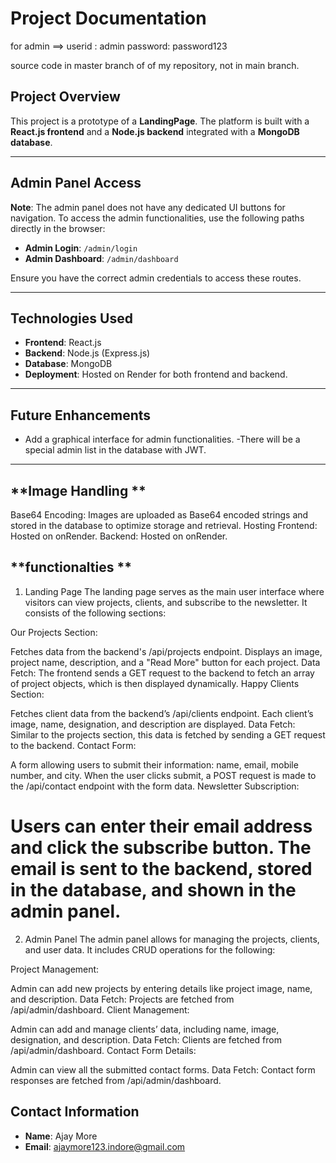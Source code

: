 # Project Documentation
for admin ==>
userid : admin
password: password123


source code in master branch of of my repository, not in main branch.


## **Project Overview**

This project is a prototype of a  **LandingPage**. The platform is built with a **React.js frontend** and a **Node.js backend** integrated with a **MongoDB database**.


---

## **Admin Panel Access**

**Note**: The admin panel does not have any dedicated UI buttons for navigation. To access the admin functionalities, use the following paths directly in the browser:

- **Admin Login**: `/admin/login`
- **Admin Dashboard**: `/admin/dashboard`

Ensure you have the correct admin credentials to access these routes.

---

## **Technologies Used**

- **Frontend**: React.js
- **Backend**: Node.js (Express.js)
- **Database**: MongoDB
- **Deployment**: Hosted on Render for both frontend and backend.

---



## **Future Enhancements**

- Add a graphical interface for admin functionalities.
-There will be a special admin list in the database with JWT.

---
## **Image Handling **
Base64 Encoding: Images are uploaded as Base64 encoded strings and stored in the database to optimize storage and retrieval.
Hosting
Frontend: Hosted on onRender.
Backend: Hosted on onRender.



## **functionalties **
1. Landing Page
The landing page serves as the main user interface where visitors can view projects, clients, and subscribe to the newsletter. It consists of the following sections:

Our Projects Section:

Fetches data from the backend's /api/projects endpoint.
Displays an image, project name, description, and a "Read More" button for each project.
Data Fetch: The frontend sends a GET request to the backend to fetch an array of project objects, which is then displayed dynamically.
Happy Clients Section:

Fetches client data from the backend’s /api/clients endpoint.
Each client’s image, name, designation, and description are displayed.
Data Fetch: Similar to the projects section, this data is fetched by sending a GET request to the backend.
Contact Form:

A form allowing users to submit their information: name, email, mobile number, and city.
When the user clicks submit, a POST request is made to the /api/contact endpoint with the form data.
Newsletter Subscription:

Users can enter their email address and click the subscribe button.
The email is sent to the backend, stored in the database, and shown in the admin panel.
================================================================
2. Admin Panel
The admin panel allows for managing the projects, clients, and user data. It includes CRUD operations for the following:

Project Management:

Admin can add new projects by entering details like project image, name, and description.
Data Fetch: Projects are fetched from /api/admin/dashboard.
Client Management:

Admin can add and manage clients’ data, including name, image, designation, and description.
Data Fetch: Clients are fetched from /api/admin/dashboard.
Contact Form Details:

Admin can view all the submitted contact forms.
Data Fetch: Contact form responses are fetched from /api/admin/dashboard.

## **Contact Information**
- **Name**: Ajay More
- **Email**: [ajaymore123.indore@gmail.com](mailto\:ajaymore123.indore@gmail.com)

